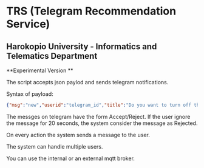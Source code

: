 # TRS (Telegram Recommendation Service)

## Harokopio University - Informatics and Telematics Department

**Experimental Version **

The script accepts json paylod and sends telegram notifications. 

Syntax of payload:

```json
{"msg":"new","userid":"telegram_id","title":"Do you want to turn off the PC?"} 
```



The messges on telegram have the form Accept/Reject. If the user ignore the message for 20 seconds, the system consider the message as Rejected.

On every action the system sends a message to the user.

The system can handle multiple users.

You can use the internal or an external mqtt broker.



















